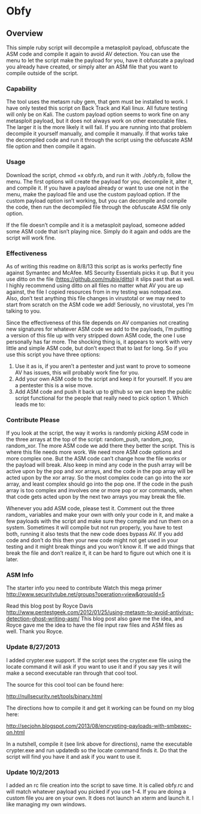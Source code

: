# Obfy## OverviewThis simple ruby script will decompile a metasploit payload, obfuscate the ASM code and compile it again to avoid AV detection.  You can use the menu to let the script make the payload for you, have it obfuscate a payload you already have created, or simply alter an ASM file that you want to compile outside of the script.### CapabilityThe tool uses the metasm ruby gem, that gem must be installed to work.  I have only tested this script on Back Track and Kali linux.  All future testing will only be on Kali.  The custom payload option seems to work fine on any metasploit payload, but it does not always work on other executable files.  The larger it is the more likely it will fail.  If you are running into that problem decompile it yourself manually, and compile it manually.  If that works take the decompiled code and run it through the script using the obfuscate ASM file option and then compile it again.### UsageDownload the script, chmod +x obfy.rb, and run it with ./obfy.rb, follow the menu.The first options will create the payload for you, decompile it, alter it, and compile it.  If you have a payload already or want to use one not in the menu, make the payload file and use the custom payload option.  If the custom payload option isn’t working, but you can decompile and compile the code, then run the decompiled file through the obfuscate ASM file only option. If the file doesn’t compile and it is a metasploit payload, someone added some ASM code that isn’t playing nice.  Simply do it again and odds are the script will work fine. ### EffectivenessAs of writing this readme on 8/8/13 this script as is works perfectly fine against Symantec and McAfee.  MS Security Essentials picks it up.  But it you use ditto on the file (https://github.com/mubix/ditto) it slips past that as well.  I highly recommend using ditto on all files no matter what AV you are up against, the file I copied resources from in my testing was notepad.exe.   Also, don’t test anything this file changes in virustotal or we may need to start from scratch on the ASM code we add!  Seriously, no virustotal, yes I’m talking to you.Since the effectiveness of this file depends on AV companies not creating new signatures for whatever ASM code we add to the payloads, I’m putting a version of this file up with very stripped down ASM code, the one I use personally has far more.  The shocking thing is, it appears to work with very little and simple ASM code, but don’t expect that to last for long.  So if you use this script you have three options:1.	Use it as is, if you aren’t a pentester and just want to prove to someone AV has issues, this will probably work fine for you.2.	Add your own ASM code to the script and keep it for yourself.  If you are a pentester this is a wise move.3.	Add ASM code and push it back up to github so we can keep the public script functional for the people that really need to pick option 1.  Which leads me to:### Contribute PleaseIf you look at the script, the way it works is randomly picking ASM code in the three arrays at the top of the script: random_push, random_pop, random_xor.  The more ASM code we add there they better the script.  This is where this file needs more work.  We need more ASM code options and more complex one.  But the ASM code can’t change how the file works or the payload will break.  Also keep in mind any code in the push array will be active upon by the pop and xor arrays, and the code in the pop array will be acted upon by the xor array.  So the most complex code can go into the xor array, and least complex should go into the pop one.  If the code in the push array is too complex and involves one or more pop or xor commands, when that code gets acted upon by the next two arrays you may break the file.Whenever you add ASM code, please test it.  Comment out the three random_ variables and make your own with only your code in it, and make a few payloads with the script and make sure they compile and run them on a system.  Sometimes it will compile but not run properly, you have to test both, running it also tests that the new code does bypass AV.  If you add code and don’t do this then your new code might not get used in your testing and it might break things and you won’t know it.  If we add things that break the file and don’t realize it, it can be hard to figure out which one it is later.### ASM InfoThe starter info you need to contributeWatch this mega primerhttp://www.securitytube.net/groups?operation=view&groupId=5Read this blog post by Royce Davishttp://www.pentestgeek.com/2012/01/25/using-metasm-to-avoid-antivirus-detection-ghost-writing-asm/This blog post also gave me the idea, and Royce gave me the idea to have the file input raw files and ASM files as well.  Thank you Royce.
### Update 8/27/2013
I added crypter.exe support.  If the script sees the crypter.exe file using the locate command it will ask if you want to use it and if you say yes it will make a second executable ran through that cool tool.  
The source for this cool tool can be found here:
http://nullsecurity.net/tools/binary.html
The directions how to compile it and get it working can be found on my blog here:
http://secjohn.blogspot.com/2013/08/encrypting-payloads-with-smbexec-on.html
In a nutshell, compile it (see link above for directions), name the executable crypter.exe and run updatedb so the locate command finds it.  Do that the script will find you have it and ask if you want to use it. ### Update 10/2/2013
I added an rc file creation into the script to save time.  It is called obfy.rc and will match whatever payload you picked if you use 1-4.  If you are doing a custom file you are on your own.  It does not launch an xterm and launch it.  I like managing my own windows.